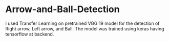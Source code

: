 # Arrow-and-Ball-Detection
I used Transfer Learning on pretrained VGG 19 model for the detection of Right arrow, Left arrow, and Ball. The model was trained using keras having tensorflow at backend.
